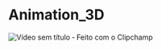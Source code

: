 ﻿# Animation_3D

![Vídeo sem título ‐ Feito com o Clipchamp](https://github.com/gustavocarvalho-ra/Animation_3D/assets/137126878/a3dd5d5d-8bc8-46eb-9d6b-b091742a4290)
